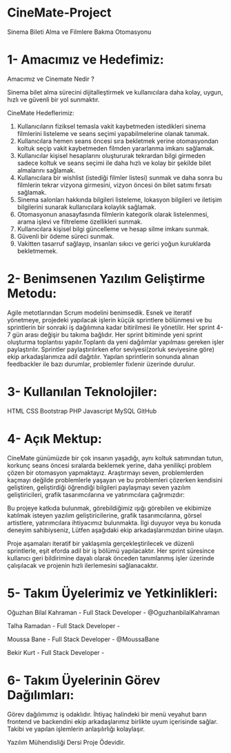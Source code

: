 # CineMate-Project
Sinema Bileti Alma ve Filmlere Bakma Otomasyonu



# 1- Amacımız ve Hedefimiz:

Amacımız ve Cinemate Nedir ?

Sinema bilet alma sürecini dijitalleştirmek ve kullanıcılara daha kolay, uygun, hızlı ve güvenli bir yol sunmaktır.


CineMate Hedeflerimiz:

1. Kullanıcıların fiziksel temasla vakit kaybetmeden istedikleri sinema filmlerini listeleme ve seans seçimi yapabilmelerine olanak tanımak.
2. Kullanıcılara hemen seans öncesi sıra bekletmek yerine otomasyondan koltuk seçip vakit kaybetmeden filmden yararlanma imkanı sağlamak.
3. Kullanıcılar kişisel hesaplarını oluştururak tekrardan bilgi girmeden sadece koltuk ve seans seçimi ile daha hızlı ve kolay bir şekilde bilet almalarını sağlamak.
4. Kullanıcılara bir wishlist (istediği filmler listesi) sunmak ve daha sonra bu filmlerin tekrar vizyona girmesini, vizyon öncesi ön bilet satımı fırsatı sağlamak.
5. Sinema salonları hakkında bilgileri listeleme, lokasyon bilgileri ve iletişim bilgilerini sunarak kullanıcılara kolaylık sağlamak.
6. Otomasyonun anasayfasında filmlerin kategorik olarak listelenmesi, arama işlevi ve filtreleme özellikleri sunmak.
7. Kullanıcılara kişisel bilgi güncelleme ve hesap silme imkanı sunmak.
8. Güvenli bir ödeme süreci sunmak.
9. Vakitten tasarruf sağlayıp, insanları sıkıcı ve gerici yoğun kuruklarda bekletmemek.







# 2- Benimsenen Yazılım Geliştirme Metodu:

Agile metotlarından Scrum modelini benimsedik. Esnek ve iteratif yönetmeye, projedeki yapılacak işlerin küçük sprintlere bölünmesi ve bu sprintlerin bir sonraki iş dağılımına kadar bitirilmesi ile yönetilir. Her sprint 4-7 gün arası değişir bu takıma bağlıdır. Her sprint bitiminde yeni sprint oluşturma toplantısı yapılır.Toplantı da yeni dağılımlar yapılması gereken işler paylaştırılır. Sprintler paylaştırılırken efor seviyesi(zorluk seviyesine göre) ekip arkadaşlarımıza adil dağıtılır. Yapılan sprintlerin sonunda alınan feedbackler ile bazı durumlar, problemler fixlenir üzerinde durulur.






# 3- Kullanılan Teknolojiler:

HTML
CSS 
Bootstrap
PHP
Javascript
MySQL 
GitHub 



# 4- Açık Mektup:

CineMate günümüzde bir çok insanın yaşadığı, aynı koltuk satımından tutun, korkunç seans öncesi sıralarda beklemek yerine, daha yenilikçi problem çözen bir otomasyon yapmaktayız.
Araştırmayı seven, problemlerden kaçmayı değilde problemlerle yaşayan ve bu problemleri çözerken kendisini geliştiren, geliştirdiği öğrendiği bilgileri paylaşmayı seven yazılım geliştiricileri, grafik tasarımcılarına  ve yatırımcılara çağrımızdır:

Bu projeye katkıda bulunmak, görebildiğimiz ışığı görebilen ve ekibimize katılmak isteyen yazılım geliştiricilerine, grafik tasarımcılarına, görsel artistlere, yatırımcılara ihtiyacımız bulunmakta. İlgi duyuyor veya bu konuda deneyim sahibiyseniz, Lütfen aşağıdaki ekip arkadaşlarımızdan birine ulaşın.

Proje aşamaları iteratif bir yaklaşımla gerçekleştirilecek ve düzenli sprintlerle, eşit eforda adil bir iş bölümü yapılacaktır. Her sprint süresince kullanıcı geri bildirimine dayalı olarak önceden tanımlanmış işler üzerinde çalışılacak ve projenin hızlı ilerlemesini sağlanacaktır.





# 5- Takım Üyelerimiz ve Yetkinlikleri:

Oğuzhan Bilal Kahraman - Full Stack Developer - @OguzhanbilalKahraman

Talha Ramadan - Full Stack Developer - 

Moussa Bane - Full Stack Developer - @MoussaBane 

Bekir Kurt - Full Stack Developer - 






# 6- Takım Üyelerinin Görev Dağılımları:

Görev dağılımımız iş odaklıdır. İhtiyaç halindeki bir menü veyahut barın frontend ve backendini ekip arkadaşlarımız birlikte uyum içerisinde sağlar. Takibi ve yapılan işlemlerin anlaşılırlığı kolaylaşır.





Yazılım Mühendisliği Dersi Proje Ödevidir.


